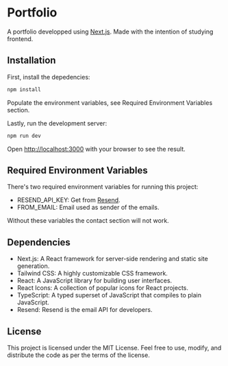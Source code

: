 # Portfolio
A portfolio developped using [Next.js](https://nextjs.org/). Made with the intention of studying frontend.

## Installation

First, install the depedencies:
```bash
npm install
```

Populate the environment variables, see Required Environment Variables section.

Lastly, run the development server:

```bash
npm run dev
```

Open [http://localhost:3000](http://localhost:3000) with your browser to see the result.

## Required Environment Variables
There's two required environment variables for running this project:

- RESEND_API_KEY: Get from [Resend](https://resend.com/).
- FROM_EMAIL: Email used as sender of the emails.

Without these variables the contact section will not work.

## Dependencies
- Next.js: A React framework for server-side rendering and static site generation.
- Tailwind CSS: A highly customizable CSS framework.
- React: A JavaScript library for building user interfaces.
- React Icons: A collection of popular icons for React projects.
- TypeScript: A typed superset of JavaScript that compiles to plain JavaScript.
- Resend: Resend is the email API for developers.

## License
This project is licensed under the MIT License. Feel free to use, modify, and distribute the code as per the terms of the license.
